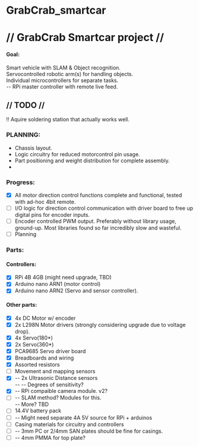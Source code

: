 # GrabCrab_smartcar
 
# // GrabCrab Smartcar project //

#### Goal:
Smart vehicle with SLAM & Object recognition.  
Servocontrolled robotic arm(s) for handling objects.  
Individual microcontrollers for separate tasks.  
-- RPi master controller with remote live feed.  

## // TODO //  
!! Aquire soldering station that actually works well.  
### PLANNING:  
- Chassis layout.  
- Logic circuitry for reduced motorcontrol pin usage.  
- Part positioning and weight distribution for complete assembly.  
-   
  
### Progress:  
- [x] All motor direction control functions complete and functional, tested with ad-hoc 4bit remote.  
- [ ] I/O logic for direction control communication with driver board to free up digital pins for encoder inputs.  
- [ ] Encoder controlled PWM output. Preferably without library usage, ground-up. Most libraries found so far incredibly slow and wasteful.  
- [ ] Planning
  
### Parts:   
#### Controllers:  
- [x] RPi 4B 4GB (might need upgrade, TBD)
- [x] Arduino nano ARN1 (motor control)  
- [x] Arduino nano ARN2 (Servo and sensor controller).  
#### Other parts:  
- [x] 4x DC Motor w/ encoder  
- [x] 2x L298N Motor drivers (strongly considering upgrade due to voltage drop).  
- [x] 4x Servo(180*)  
- [x] 2x Servo(360*)
- [x] PCA9685 Servo driver board  
- [x] Breadboards and wiring
- [x] Assorted resistors
- [ ] Movement and mapping sensors  
- [x] -- 2x Ultrasonic Distance sensors  
-- -- Degrees of sensitivity?  
- [x] -- RPi compaible camera module. v2?  
- [ ] -- SLAM method? Modules for this.  
-- More? TBD  
- [ ] 14.4V battery pack  
- [ ] -- Might need separate 4A 5V source for RPi + arduinos  
- [ ] Casing materials for circuitry and controllers  
- [ ] -- 3mm PC or 2/4mm SAN plates should be fine for casings.  
- [ ] -- 4mm PMMA for top plate?  
